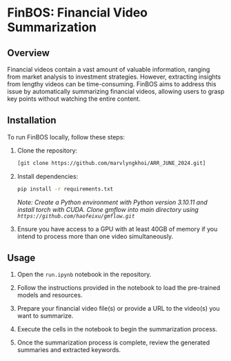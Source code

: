 # FinBOS: Financial Video Summarization

## Overview

Financial videos contain a vast amount of valuable information, ranging from market analysis to investment strategies. However, extracting insights from lengthy videos can be time-consuming. FinBOS aims to address this issue by automatically summarizing financial videos, allowing users to grasp key points without watching the entire content.

## Installation

To run FinBOS locally, follow these steps:

1. Clone the repository:

    ```bash
    [git clone https://github.com/marvlyngkhoi/ARR_JUNE_2024.git]
    ```

2. Install dependencies:

    ```bash
    pip install -r requirements.txt
    ```

    *Note: Create a Python environment with Python version 3.10.11 and install torch with CUDA.*
    *Clone gmflow into main directory using `https://github.com/haofeixu/gmflow.git`*

3. Ensure you have access to a GPU with at least 40GB of memory if you intend to process more than one video simultaneously.

## Usage

1. Open the `run.ipynb` notebook in the repository.

2. Follow the instructions provided in the notebook to load the pre-trained models and resources.

3. Prepare your financial video file(s) or provide a URL to the video(s) you want to summarize.

4. Execute the cells in the notebook to begin the summarization process.

5. Once the summarization process is complete, review the generated summaries and extracted keywords.

